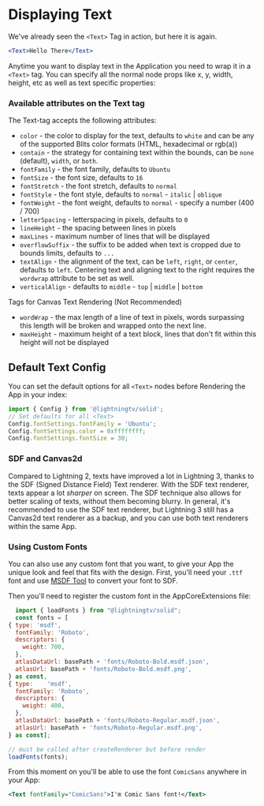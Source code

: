 # Displaying Text

We've already seen the `<Text>` Tag in action, but here it is again.

```jsx
<Text>Hello There</Text>
```

Anytime you want to display text in the Application you need to wrap it in a `<Text>` tag. You can specify all the normal node props like x, y, width, height, etc as well as text specific properties:

### Available attributes on the Text tag

The Text-tag accepts the following attributes:

- `color` - the color to display for the text, defaults to `white` and can be any of the supported Blits color formats (HTML, hexadecimal or rgb(a))
- `contain` - the strategy for containing text within the bounds, can be `none` (default), `width`, or `both`.
- `fontFamily` - the font family, defaults to `Ubuntu`
- `fontSize` - the font size, defaults to `16`
- `fontStretch` - the font stretch, defaults to `normal`
- `fontStyle` - the font style, defaults to `normal` - `italic` | `oblique`
- `fontWeight` - the font weight, defaults to `normal` - specify a number (400 / 700)
- `letterSpacing` - letterspacing in pixels, defaults to `0`
- `lineHeight` - the spacing between lines in pixels
- `maxLines` - maximum number of lines that will be displayed
- `overflowSuffix` - the suffix to be added when text is cropped due to bounds limits, defaults to `...`
- `textAlign` - the alignment of the text, can be `left`, `right`, or `center`, defaults to `left`. Centering text and aligning text to the right requires the `wordwrap` attribute to be set as well.
- `verticalAlign` - defaults to `middle` - `top` | `middle` | `bottom`

Tags for Canvas Text Rendering (Not Recommended)

- `wordWrap` - the max length of a line of text in pixels, words surpassing this length will be broken and wrapped onto the next line.
- `maxHeight` - maximum height of a text block, lines that don't fit within this height will not be displayed

## Default Text Config

You can set the default options for all `<Text>` nodes before Rendering the App in your index:

```jsx
import { Config } from '@lightningtv/solid';
// Set defaults for all <Text>
Config.fontSettings.fontFamily = 'Ubuntu';
Config.fontSettings.color = 0xffffffff;
Config.fontSettings.fontSize = 30;
```

### SDF and Canvas2d

Compared to Lightning 2, texts have improved a lot in Lightning 3, thanks to the SDF (Signed Distance Field) Text renderer. With the SDF text renderer, texts appear a lot _sharper_ on screen. The SDF technique also allows for better scaling of texts, without them becoming blurry. In general, it's recommended to use the SDF text renderer, but Lightning 3 still has a Canvas2d text renderer as a backup, and you can use both text renderers within the same App.

### Using Custom Fonts

You can also use any custom font that you want, to give your App the unique look and feel that fits with the design. First, you'll need your `.ttf` font and use [MSDF Tool](https://github.com/lightning-js/msdf-generator) to convert your font to SDF.

Then you'll need to register the custom font in the AppCoreExtensions file:

```js
  import { loadFonts } from "@lightningtv/solid";
  const fonts = [
{ type: 'msdf',
  fontFamily: 'Roboto',
  descriptors: {
    weight: 700,
  },
  atlasDataUrl: basePath + 'fonts/Roboto-Bold.msdf.json',
  atlasUrl: basePath + 'fonts/Roboto-Bold.msdf.png',
} as const,
{ type:    'msdf',
  fontFamily: 'Roboto',
  descriptors: {
    weight: 400,
  },
  atlasDataUrl: basePath + 'fonts/Roboto-Regular.msdf.json',
  atlasUrl: basePath + 'fonts/Roboto-Regular.msdf.png',
} as const];

// must be called after createRenderer but before render
loadFonts(fonts);
```

From this moment on you'll be able to use the font `ComicSans` anywhere in your App:

```xml
<Text fontFamily="ComicSans">I'm Comic Sans font!</Text>
```

